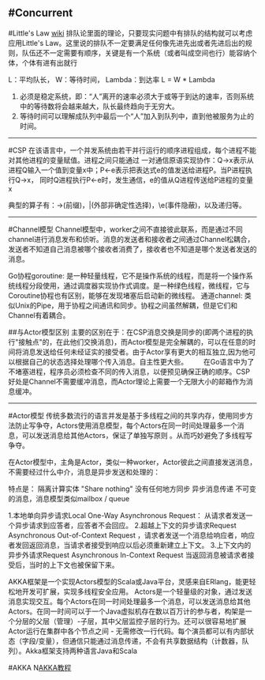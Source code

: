 #Concurrent
----
#Little's Law 
[wiki](https://en.wikipedia.org/wiki/Little%27s_law)
排队论里面的理论，只要现实问题中有排队的结构就可以考虑应用Little's Law。这里说的排队不一定要满足任何像先进先出或者先进后出的规则，队伍还不一定需要有顺序，关键是有一个系统（或者叫成空间也行）能容纳个体，个体有进有出就行

L：平均队长， W：等待时间， Lambda：到达率
L = W * Lambda
1. 必须是稳定系统，即：“人”离开的速率必须大于或等于到达的速率，否则系统中的等待数将会越来越大，队长最终趋向于无穷大。
2. 等待时间可以理解成队列中最后一个“人”加入到队列中，直到他被服务为止的时间。


---
#CSP
在该语言中，一个并发系统由若干并行运行的顺序进程组成，每个进程不能对其他进程的变量赋值。进程之间只能通过 一对通信原语实现协作：Q->x表示从进程Q输入一个值到变量x中；P<-e表示把表达式e的值发送给进程P。当P进程执行Q->x， 同时Q进程执行P<-e时，发生通信，e的值从Q进程传送给P进程的变量x

典型的算子有：→(前缀)，|(外部非确定性选择)，\e(事件隐蔽)，以及递归等。



---
#Channel模型
Channel模型中，worker之间不直接彼此联系，而是通过不同channel进行消息发布和侦听。消息的发送者和接收者之间通过Channel松耦合，发送者不知道自己消息被哪个接收者消费了，接收者也不知道是哪个发送者发送的消息。

Go协程goroutine: 是一种轻量线程，它不是操作系统的线程，而是将一个操作系统线程分段使用，通过调度器实现协作式调度。是一种绿色线程，微线程，它与Coroutine协程也有区别，能够在发现堵塞后启动新的微线程。
通道channel: 类似Unix的Pipe，用于协程之间通讯和同步。协程之间虽然解耦，但是它们和Channel有着耦合。

##与Actor模型区别
主要的区别在于：在CSP消息交换是同步的(即两个进程的执行"接触点"的，在此他们交换消息)，而Actor模型是完全解耦的，可以在任意的时间将消息发送给任何未经证实的接受者。由于Actor享有更大的相互独立,因为他可以根据自己的状态选择处理哪个传入消息。自主性更大些。
　　在Go语言中为了不堵塞进程，程序员必须检查不同的传入消息，以便预见确保正确的顺序。CSP好处是Channel不需要缓冲消息，而Actor理论上需要一个无限大小的邮箱作为消息缓冲。

---
#Actor模型
传统多数流行的语言并发是基于多线程之间的共享内存，使用同步方法防止写争夺，Actors使用消息模型，每个Actors在同一时间处理最多一个消息，可以发送消息给其他Actors，保证了单独写原则 。从而巧妙避免了多线程写争夺。

在Actor模型中，主角是Actor，类似一种worker，Actor彼此之间直接发送消息，不需要经过什么中介，消息是异步发送和处理的：


特点是：
隔离计算实体
"Share nothing"
没有任何地方同步
异步消息传递
不可变的消息，消息模型类似mailbox / queue

1.本地单向异步请求Local One-Way Asynchronous Request：
从请求者发送一个异步请求到应答者，应答者不会回应。
2.超越上下文的异步请求Request Asynchronous Out-of-Context Request ，请求者发送一个消息给响应者，响应者发回返回消息，当请求者接受到响应以后必须重新建立上下文。
3.上下文内的异步外请求Request Asynchronous In-Context Request 当返回消息被请求者接受后，当时的上下文也被保留下来。




AKKA框架是一个实现Actors模型的Scala或Java平台，灵感来自ERlang，能更轻松地开发可扩展，实现多线程安全应用。
Actors是一个轻量级的对象，通过发送消息实现交互。每个Actors在同一时间处理最多一个消息，可以发送消息给其他Actors。在同一时间可以于一个Java虚拟机存在数以百万计的参与者，构架是一个分层的父层（管理）-子层，其中父层监控子层的行为。还可以很容易地扩展Actor运行在集群中各个节点之间 - 无需修改一行代码。每个演员都可以有内部状态（字段/变量），但通信只能通过消息传递，不会有共享数据结构（计数器，队列）。Akka框架支持两种语言Java和Scala

#AKKA
N[AKKA教程](http://www.jdon.com/concurrent/akka/tutorial.html)

